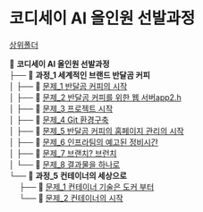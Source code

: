 # 코디세이 AI 올인원 선발과정  

[상위폴더](../README.md)

📁 **코디세이 AI 올인원 선발과정**  
├── 📁 **과정_1 세계적인 브랜드 반달곰 커피**  
│   ├── 📄 [문제_1 반달곰 커피의 시작](./pre1/q11)  
│   ├── 📄 [문제_2 반달곰 커피를 위한 웹 서버app2.h](./pre1/q12)  
│   ├── 📄 [문제_3 프로젝트 시작](./pre1/q13)  
│   ├── 📄 [문제_4 Git 환경구축](./pre1/q14)  
│   ├── 📄 [문제_5 반달곰 커피의 홈페이지 관리의 시작](./pre1/q15)  
│   ├── 📄 [문제_6 인프라팀의 예고된 정비시간](./pre1/q16)  
│   ├── 📄 [문제_7 브랜치? 브런치](./pre1/q17)  
│   └── 📄 [문제_8 결과물을 하나로](./pre1/q18)  
└── 📁 **과정_5 컨테이너의 세상으로**  
　 ├── 📄 [문제_1 컨테이너 기술은 도커 부터](./pre1/q51)  
　 └── 📄 [문제_2 컨테이너의 시작](./pre1/q52)
